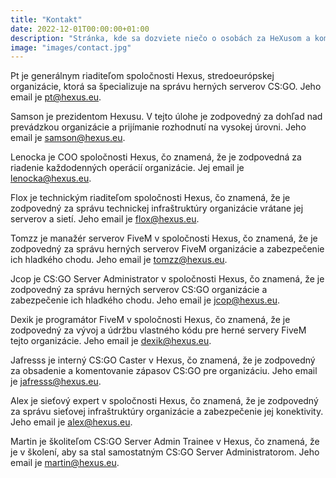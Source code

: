 ```yaml
---
title: "Kontakt"
date: 2022-12-01T00:00:00+01:00
description: "Stránka, kde sa dozviete niečo o osobách za HeXusom a komu je kedy vhodné písať"
image: "images/contact.jpg"
---
```

Pt je generálnym riaditeľom spoločnosti Hexus, stredoeurópskej organizácie, ktorá sa špecializuje na správu herných serverov CS:GO. Jeho email je pt@hexus.eu.

Samson je prezidentom Hexusu. V tejto úlohe je zodpovedný za dohľad nad prevádzkou organizácie a prijímanie rozhodnutí na vysokej úrovni. Jeho email je samson@hexus.eu.

Lenocka je COO spoločnosti Hexus, čo znamená, že je zodpovedná za riadenie každodenných operácií organizácie. Jej email je lenocka@hexus.eu.

Flox je technickým riaditeľom spoločnosti Hexus, čo znamená, že je zodpovedný za správu technickej infraštruktúry organizácie vrátane jej serverov a sietí. Jeho email je flox@hexus.eu.

Tomzz je manažér serverov FiveM v spoločnosti Hexus, čo znamená, že je zodpovedný za správu herných serverov FiveM organizácie a zabezpečenie ich hladkého chodu. Jeho email je tomzz@hexus.eu.

Jcop je CS:GO Server Administrator v spoločnosti Hexus, čo znamená, že je zodpovedný za správu herných serverov CS:GO organizácie a zabezpečenie ich hladkého chodu. Jeho email je jcop@hexus.eu.

Dexik je programátor FiveM v spoločnosti Hexus, čo znamená, že je zodpovedný za vývoj a údržbu vlastného kódu pre herné servery FiveM tejto organizácie. Jeho email je dexik@hexus.eu.

Jafresss je interný CS:GO Caster v Hexus, čo znamená, že je zodpovedný za obsadenie a komentovanie zápasov CS:GO pre organizáciu. Jeho email je jafresss@hexus.eu.

Alex je sieťový expert v spoločnosti Hexus, čo znamená, že je zodpovedný za správu sieťovej infraštruktúry organizácie a zabezpečenie jej konektivity. Jeho email je alex@hexus.eu.

Martin je školiteľom CS:GO Server Admin Trainee v Hexus, čo znamená, že je v školení, aby sa stal samostatným CS:GO Server Administratorom. Jeho email je martin@hexus.eu.